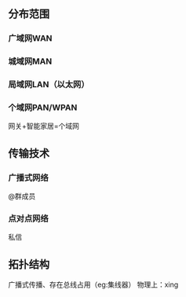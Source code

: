


## 分布范围
### 广域网WAN
### 城域网MAN
### 局域网LAN（以太网）
### 个域网PAN/WPAN
网关+智能家居=个域网
## 传输技术
### 广播式网络
@群成员
### 点对点网络
私信
## 拓扑结构
广播式传播、存在总线占用（eg:集线器）
物理上：xing

<!--stackedit_data:
eyJoaXN0b3J5IjpbMTQyOTk4NjgwNiwtMzk5NzA3MDMwXX0=
-->
